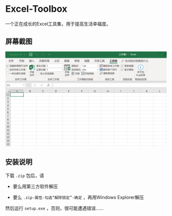 # Excel-Toolbox
一个正在成长的Excel工具集，用于提高生活幸福度。

## 屏幕截图

![Screenshot](https://github.com/RongguoLiu/Excel-Toolbox/raw/master/Screenshot.png)

## 安装说明

下载 `.zip` 包后，请

* 要么用第三方软件解压

* 要么 `.zip-属性-勾选“解除锁定”-确定` ，再用Windows Explorer解压

然后运行 `setup.exe` ，否则，很可能遭遇错误……
